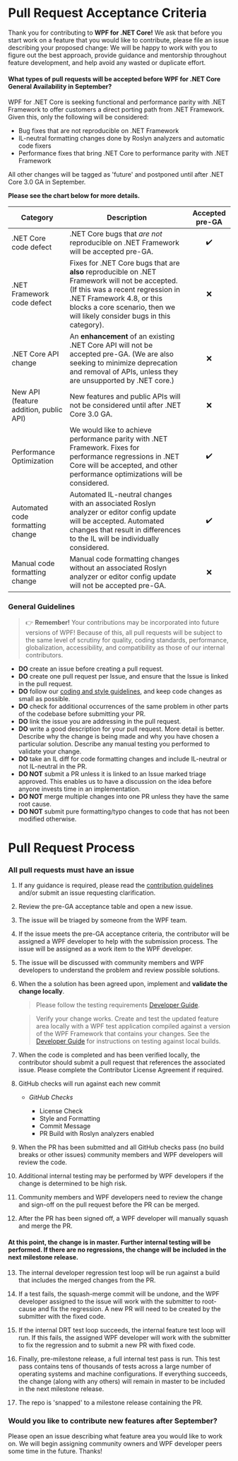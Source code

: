 # Pull Request Acceptance Criteria

Thank you for contributing to **WPF for .NET Core!**  We ask that before you start work on a feature that you would like to contribute, please file an issue describing your proposed change: We will be happy to work with you to figure out the best approach, provide guidance and mentorship throughout feature development, and help avoid any wasted or duplicate effort.

#### What types of pull requests will be accepted before WPF for .NET Core General Availability in September?

WPF for .NET Core is seeking functional and performance parity with .NET Framework to offer customers a direct porting path from .NET Framework. Given this, only the following will be considered:

*	Bug fixes that are not reproducible on .NET Framework
*	IL-neutral formatting changes done by Roslyn analyzers and automatic code fixers
*	Performance fixes that bring .NET Core to performance parity with .NET Framework

All other changes will be tagged as 'future' and postponed until after .NET Core 3.0 GA in September.

**Please see the chart below for more details.**

| Category | Description | Accepted pre-GA |
| --- | --- | :---: |
| .NET Core code defect | .NET Core bugs that *are not* reproducible on .NET Framework will be accepted pre-GA. | :heavy_check_mark: |
| .NET Framework code defect | Fixes for .NET Core bugs that are **also** reproducible on .NET Framework will not be accepted.  (If this was a recent regression in .NET Framework 4.8, or this blocks a core scenario, then we will likely consider bugs in this category). | :x: |
| .NET Core API change | An **enhancement** of an existing .NET Core API will not be accepted pre-GA. (We are also seeking to minimize deprecation and removal of APIs, unless they are unsupported by .NET core.)| :x: |
| New API (feature addition, public API) | New features and public APIs will not be considered until after .NET Core 3.0 GA. | :x: |
| Performance Optimization | We would like to achieve performance parity with .NET Framework.  Fixes for performance regressions in .NET Core will be accepted, and other performance optimizations will be considered. | :heavy_check_mark: |
| Automated code formatting change | Automated IL-neutral changes with an associated Roslyn analyzer or editor config update will be accepted.  Automated changes that result in differences to the IL will be individually considered. | :heavy_check_mark: |
| Manual code formatting change | Manual code formatting changes without an associated Roslyn analyzer or editor config update will not be accepted pre-GA. | :x: |

### General Guidelines

> 👉 **Remember\!** Your contributions may be incorporated into future versions of WPF\! Because of this, all pull requests will be subject to the same level of scrutiny for quality, coding standards, performance, globalization, accessibility, and compatibility as those of our internal contributors.


* **DO** create an issue before creating a pull request.
* **DO** create one pull request per Issue, and ensure that the Issue is linked in the pull request.
* **DO** follow our [coding and style guidelines](https://github.com/dotnet/corefx/blob/master/Documentation/coding-guidelines/coding-style.md), and keep code changes as small as possible.
* **DO** check for additional occurrences of the same problem in other parts of the codebase before submitting your PR.
* **DO** link the issue you are addressing in the pull request.
* **DO** write a good description for your pull request. More detail is better. Describe why the change is being made and why you have chosen a particular solution. Describe any manual testing you performed to validate your change.
* **DO** take an IL diff for code formatting changes and include IL-neutral or not IL-neutral in the PR.
* **DO NOT** submit a PR unless it is linked to an Issue marked triage approved. This enables us to have a discussion on the idea before anyone invests time in an implementation.
* **DO NOT** merge multiple changes into one PR unless they have the same root cause.
* **DO NOT** submit pure formatting/typo changes to code that has not been modified otherwise.



# Pull Request Process

### All pull requests must have an issue

1. If any guidance is required, please read the [contribution guidelines](contributing.md) and/or submit an issue requesting clarification. 

2. Review the pre-GA acceptance table and open a new issue.  

3. The issue will be triaged by someone from the WPF team.

4. If the issue meets the pre-GA acceptance criteria, the contributor will be assigned a WPF developer to help with the submission process.  The issue will be assigned as a work item to the WPF developer.

5. The issue will be discussed with community members and WPF developers to understand the problem and review possible solutions. 

6. When the a solution has been agreed upon, implement and **validate the change locally**.
    > Please follow the testing requirements [Developer Guide](developer-guide.md).
    
    > Verify your change works. Create and test the updated feature area locally with a WPF test application compiled against a version of the WPF Framework that contains your changes.  See the [Developer Guide](developer-guide.md) for instructions on testing against local builds.
    
7. When the code is completed and has been verified locally, the contributor should submit a pull request that references the associated issue.  Please complete the Contributor License Agreement if required.


8. GitHub checks will run against each new commit
    - *GitHub Checks*
    
        - License Check
        - Style and Formatting
        - Commit Message
        - PR Build with Roslyn analyzers enabled
    
9. When the PR has been submitted and all GitHub checks pass (no build breaks or other issues) community members and WPF developers will review the code.

10. Additional internal testing may be performed by WPF developers if the change is determined to be high risk.

11. Community members and WPF developers need to review the change and sign-off on the pull request before the PR can be merged.

12. After the PR has been signed off, a WPF developer will manually squash and merge the PR.

#### At this point, the change is in master.  Further internal testing will be performed.  If there are no regressions, the change will be included in the next milestone release. 

13. The internal developer regression test loop will be run against a build that includes the merged changes from the PR.

14. If a test fails, the squash-merge commit will be undone, and the WPF developer assigned to the issue will work with the submitter to root-cause and fix the regression. A new PR will need to be created by the submitter with the fixed code.

15. If the internal DRT test loop succeeds, the internal feature test loop will run.  If this fails, the assigned WPF developer will work with the submitter to fix the regression and to submit a new PR with fixed code.

16.  Finally, pre-milestone release, a full internal test pass is run.  This test pass contains tens of thousands of tests across a large number of operating systems and machine configurations.  If everything succeeds, the change (along with any others) will remain in master to be included in the next milestone release.

17. The repo is 'snapped' to a milestone release containing the PR.



### Would you like to contribute new features after September?  

Please open an issue describing what feature area you would like to work on.  We will begin assigning community owners and WPF developer peers some time in the future.  Thanks!

